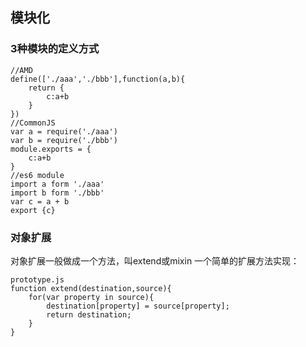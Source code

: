 ## 模块化
### 3种模块的定义方式
~~~
//AMD
define(['./aaa','./bbb'],function(a,b){
	return {
		c:a+b
	}
})
//CommonJS
var a = require('./aaa')
var b = require('./bbb')
module.exports = {
    c:a+b
}
//es6 module
import a form './aaa'
import b form './bbb'
var c = a + b
export {c}
~~~
### 对象扩展
对象扩展一般做成一个方法，叫extend或mixin
一个简单的扩展方法实现：
~~~
prototype.js
function extend(destination,source){
    for(var property in source){
        destination[property] = source[property];
        return destination;
    }
}
~~~